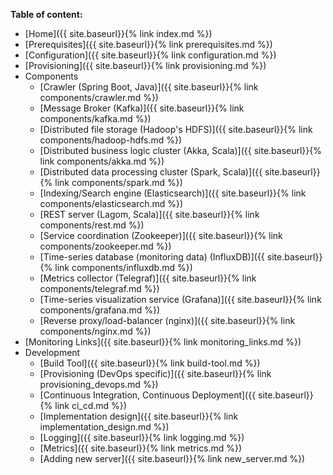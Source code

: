 **Table of content:**
* [Home]({{ site.baseurl}}{% link index.md %})
* [Prerequisites]({{ site.baseurl}}{% link prerequisites.md %})
* [Configuration]({{ site.baseurl}}{% link  configuration.md %})
* [Provisioning]({{ site.baseurl}}{% link provisioning.md %})
* Components
	* [Crawler (Spring Boot, Java)]({{ site.baseurl}}{% link components/crawler.md %})
	* [Message Broker (Kafka)]({{ site.baseurl}}{% link components/kafka.md %})
	* [Distributed file storage (Hadoop's HDFS)]({{ site.baseurl}}{% link components/hadoop-hdfs.md %})
	* [Distributed business logic cluster (Akka, Scala)]({{ site.baseurl}}{% link components/akka.md %})
	* [Distributed data processing cluster (Spark, Scala)]({{ site.baseurl}}{% link components/spark.md %})
	* [Indexing/Search engine (Elasticsearch)]({{ site.baseurl}}{% link components/elasticsearch.md %})
	* [REST server (Lagom, Scala)]({{ site.baseurl}}{% link components/rest.md %})
	* [Service coordination (Zookeeper)]({{ site.baseurl}}{% link components/zookeeper.md %})
	* [Time-series database (monitoring data) (InfluxDB)]({{ site.baseurl}}{% link components/influxdb.md %})
	* [Metrics collector (Telegraf)]({{ site.baseurl}}{% link components/telegraf.md %})
	* [Time-series visualization service (Grafana)]({{ site.baseurl}}{% link components/grafana.md %})
	* [Reverse proxy/load-balancer (nginx)]({{ site.baseurl}}{% link components/nginx.md %})
* [Monitoring Links]({{ site.baseurl}}{% link monitoring_links.md %})
* Development
	* [Build Tool]({{ site.baseurl}}{% link build-tool.md %})
	* [Provisioning (DevOps specific)]({{ site.baseurl}}{% link provisioning_devops.md %})
	* [Continuous Integration, Continuous Deployment]({{ site.baseurl}}{% link ci_cd.md %})
	* [Implementation design]({{ site.baseurl}}{% link implementation_design.md %})
	* [Logging]({{ site.baseurl}}{% link logging.md %})
	* [Metrics]({{ site.baseurl}}{% link metrics.md %})
	* [Adding new server]({{ site.baseurl}}{% link new_server.md %})
